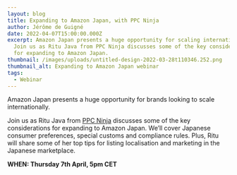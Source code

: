 ```yaml
---
layout: blog
title: Expanding to Amazon Japan, with PPC Ninja
author: Jérôme de Guigné
date: 2022-04-07T15:00:00.000Z
excerpt: Amazon Japan presents a huge opportunity for scaling internationally.
  Join us as Ritu Java from PPC Ninja discusses some of the key considerations
  for expanding to Amazon Japan.
thumbnail: /images/uploads/untitled-design-2022-03-28t110346.252.png
thumbnail_alt: Expanding to Amazon Japan webinar
tags:
  - Webinar
---
```

<!--StartFragment-->

Amazon Japan presents a huge opportunity for brands looking to scale internationally. 

Join us as Ritu Java from [PPC Ninja](https://www.ppcninja.com/) discusses some of the key considerations for expanding to Amazon Japan. We’ll cover Japanese consumer preferences, special customs and compliance rules. Plus, Ritu will share some of her top tips for listing localisation and marketing in the Japanese marketplace.

**WHEN: Thursday 7th April, 5pm CET**

<!--EndFragment-->